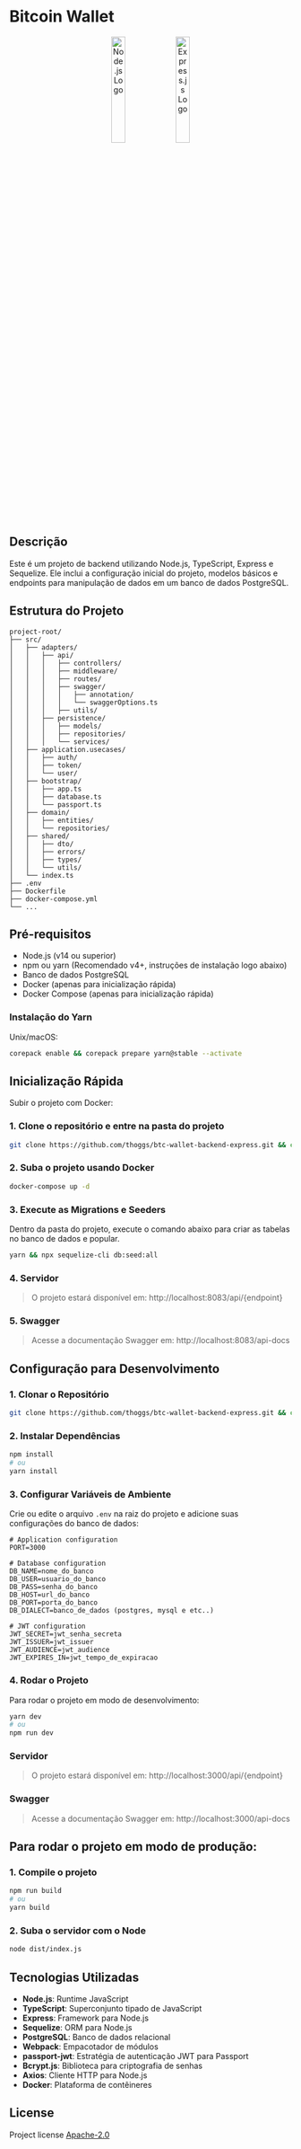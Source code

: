 # Bitcoin Wallet

<p align="center" width="100%">
    <img width="22%" src="https://www.vectorlogo.zone/logos/nodejs/nodejs-ar21.svg" alt="Node.js Logo">
    <img width="22%" src="https://www.vectorlogo.zone/logos/expressjs/expressjs-ar21.svg" alt="Express.js Logo">
</p>

## Descrição

Este é um projeto de backend utilizando Node.js, TypeScript, Express e Sequelize. Ele inclui a configuração inicial do
projeto, modelos básicos e endpoints para manipulação de dados em um banco de dados PostgreSQL.

## Estrutura do Projeto

```
project-root/
├── src/
│   ├── adapters/
│   │   ├── api/
│   │   │   ├── controllers/
│   │   │   ├── middleware/
│   │   │   ├── routes/
│   │   │   ├── swagger/
│   │   │   │   ├── annotation/
│   │   │   │   └── swaggerOptions.ts
│   │   │   ├── utils/
│   │   ├── persistence/
│   │   │   ├── models/
│   │   │   ├── repositories/
│   │   │   └── services/
│   ├── application.usecases/
│   │   ├── auth/
│   │   ├── token/
│   │   └── user/
│   ├── bootstrap/
│   │   ├── app.ts
│   │   ├── database.ts
│   │   └── passport.ts
│   ├── domain/
│   │   ├── entities/
│   │   └── repositories/
│   ├── shared/
│   │   ├── dto/
│   │   ├── errors/
│   │   ├── types/
│   │   └── utils/
│   └── index.ts
├── .env
├── Dockerfile
├── docker-compose.yml
└── ...
```

## Pré-requisitos

- Node.js (v14 ou superior)
- npm ou yarn (Recomendado v4+, instruções de instalação logo abaixo)
- Banco de dados PostgreSQL
- Docker (apenas para inicialização rápida)
- Docker Compose (apenas para inicialização rápida)

### Instalação do Yarn

Unix/macOS:

```bash
corepack enable && corepack prepare yarn@stable --activate
```

## Inicialização Rápida

Subir o projeto com Docker:

### 1. Clone o repositório e entre na pasta do projeto

```bash
git clone https://github.com/thoggs/btc-wallet-backend-express.git && cd btc-wallet-backend-express
```

### 2. Suba o projeto usando Docker

```bash
docker-compose up -d
```

### 3. Execute as Migrations e Seeders

Dentro da pasta do projeto, execute o comando abaixo para criar as tabelas no banco de dados e popular.

```bash
yarn && npx sequelize-cli db:seed:all
```

### 4. Servidor

> O projeto estará disponível em: http://localhost:8083/api/{endpoint}

### 5. Swagger

> Acesse a documentação Swagger em: http://localhost:8083/api-docs

## Configuração para Desenvolvimento

### 1. Clonar o Repositório

```bash
git clone https://github.com/thoggs/btc-wallet-backend-express.git && cd btc-wallet-backend-express
```

### 2. Instalar Dependências

```bash
npm install
# ou
yarn install
```

### 3. Configurar Variáveis de Ambiente

Crie ou edite o arquivo `.env` na raiz do projeto e adicione suas configurações do banco de dados:

```env
# Application configuration
PORT=3000

# Database configuration
DB_NAME=nome_do_banco
DB_USER=usuario_do_banco
DB_PASS=senha_do_banco
DB_HOST=url_do_banco
DB_PORT=porta_do_banco
DB_DIALECT=banco_de_dados (postgres, mysql e etc..)

# JWT configuration
JWT_SECRET=jwt_senha_secreta
JWT_ISSUER=jwt_issuer
JWT_AUDIENCE=jwt_audience
JWT_EXPIRES_IN=jwt_tempo_de_expiracao
```

### 4. Rodar o Projeto

Para rodar o projeto em modo de desenvolvimento:

```bash
yarn dev
# ou
npm run dev
```

### Servidor

> O projeto estará disponível em: http://localhost:3000/api/{endpoint}

### Swagger

> Acesse a documentação Swagger em: http://localhost:3000/api-docs

## Para rodar o projeto em modo de produção:

### 1. Compile o projeto

```bash
npm run build
# ou
yarn build
```

### 2. Suba o servidor com o Node

```bash
node dist/index.js
```

## Tecnologias Utilizadas

- **Node.js**: Runtime JavaScript
- **TypeScript**: Superconjunto tipado de JavaScript
- **Express**: Framework para Node.js
- **Sequelize**: ORM para Node.js
- **PostgreSQL**: Banco de dados relacional
- **Webpack**: Empacotador de módulos
- **passport-jwt**: Estratégia de autenticação JWT para Passport
- **Bcrypt.js**: Biblioteca para criptografia de senhas
- **Axios**: Cliente HTTP para Node.js
- **Docker**: Plataforma de contêineres

## License

Project license [Apache-2.0](https://opensource.org/license/apache-2-0)
